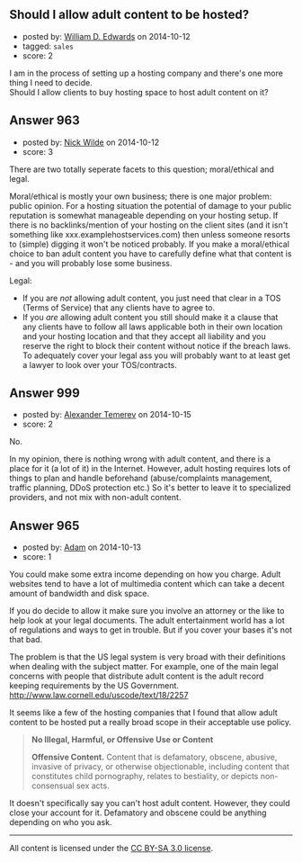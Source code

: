 ## Should I allow adult content to be hosted?

- posted by: [William D. Edwards](https://stackexchange.com/users/4746080/william-d-edwards) on 2014-10-12
- tagged: `sales`
- score: 2

I am in the process of setting up a hosting company and there's one more thing I need to decide. <br />
Should I allow clients to buy hosting space to host adult content on it?


## Answer 963

- posted by: [Nick Wilde](https://stackexchange.com/users/454046/nick-wilde) on 2014-10-12
- score: 3

There are two totally seperate facets to this question; moral/ethical and legal.

Moral/ethical is mostly your own business; there is one major problem: public opinion. For a hosting situation the potential of damage to your public reputation is somewhat manageable depending on your hosting setup. If there is no backlinks/mention of your hosting on the client sites (and it isn't something like xxx.examplehostservices.com) then unless someone resorts to (simple) digging it won't be noticed probably. If you make a moral/ethical choice to ban adult content you have to carefully define what that content is - and you will probably lose some business.

Legal:  

- If you are *not* allowing adult content, you just need that clear in a TOS (Terms of Service) that any clients have to agree to. 
- If you *are* allowing adult content you still should make it a clause that any clients have to follow all laws applicable both in their own location and your hosting location and that they accept all liability and you reserve the right to block their content without notice if the breach laws. To adequately cover your legal ass you will probably want to at least get a lawyer to look over your TOS/contracts.


## Answer 999

- posted by: [Alexander Temerev](https://stackexchange.com/users/27967/alexander-temerev) on 2014-10-15
- score: 2

No. 

In my opinion, there is nothing wrong with adult content, and there is a place for it (a lot of it) in the Internet. However, adult hosting requires lots of things to plan and handle beforehand (abuse/complaints management, traffic planning, DDoS protection etc.) So it's better to leave it to specialized providers, and not mix with non-adult content.


## Answer 965

- posted by: [Adam](https://stackexchange.com/users/888888/adam) on 2014-10-13
- score: 1

You could make some extra income depending on how you charge. Adult websites tend to have a lot of multimedia content which can take a decent amount of bandwidth and disk space.

If you do decide to allow it make sure you involve an attorney or the like to help look at your legal documents. The adult entertainment world has a lot of regulations and ways to get in trouble. But if you cover your bases it's not that bad.

The problem is that the US legal system is very broad with their definitions when dealing with the subject matter. For example, one of the main legal concerns with people that distribute adult content is the adult record keeping requirements by the US Government. http://www.law.cornell.edu/uscode/text/18/2257

It seems like a few of the hosting companies that I found that allow adult content to be hosted put a really broad scope in their acceptable use policy.

> **No Illegal, Harmful, or Offensive Use or Content**
>
> **Offensive Content.** Content that is defamatory, obscene, abusive,
> invasive of privacy, or otherwise objectionable, including content
> that constitutes child pornography, relates to bestiality, or depicts
> non-consensual sex acts.

It doesn't specifically say you can't host adult content. However, they could close your account for it. Defamatory and obscene could be anything depending on who you ask.



---

All content is licensed under the [CC BY-SA 3.0 license](https://creativecommons.org/licenses/by-sa/3.0/).
